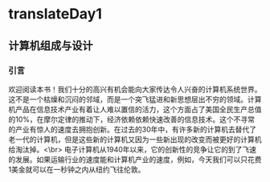 # translateDay1
## 计算机组成与设计
### 引言
欢迎阅读本书！我们十分的高兴有机会能向大家传达令人兴奋的计算机系统世界。这不是一个枯燥和沉闷的邻域，而是一个突飞猛进和新思想层出不穷的领域。计算机产品在信息技术产业有着让人难以置信的活力，这个方面占了美国全民生产总值的10%，在摩尔定律的推动下，经济依赖依赖快速改善的信息技术。这个不寻常的产业有惊人的速度去拥抱创新。在过去的30年中，有许多新的计算机去替代了老一代的计算机，但是这些新的计算机又因为一些新出现的改变而被更好的计算机给淘汰掉。<\br>
电子计算机从1940年以来，它的创新性的竞争让它的到了飞速的发展。如果运输行业的速度能和计算机产业的速度，例如，今天我们可以只花费1美金就可以在一秒钟之内从纽约飞往伦敦。
